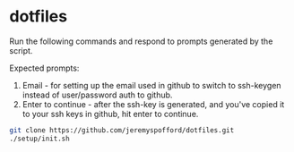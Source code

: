 # dotfiles

Run the following commands and respond to prompts generated by the script.

Expected prompts:
  1. Email - for setting up the email used in github to switch to ssh-keygen instead of user/password auth to github.
  2. Enter to continue - after the ssh-key is generated, and you've copied it to your ssh keys in github, hit enter to continue.

```bash
git clone https://github.com/jeremyspofford/dotfiles.git
./setup/init.sh
```

